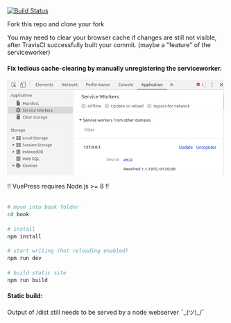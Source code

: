 

[![Build Status](https://travis-ci.org/SGSE18/book.svg?branch=master)](https://travis-ci.org/SGSE18/book)


Fork this repo and clone your fork

You may need to clear your browser cache if changes are still not visible, after TravisCI successfully built your commit.
(maybe a "feature" of the serviceworker)

#### Fix tedious cache-clearing by manually unregistering the serviceworker.

![sw_unregister](./img/sw-unregister.png "SW Unregister")


!! VuePress requires Node.js >= 8 !!

``` bash 

# move into book folder
cd book

# install
npm install

# start writing (hot reloading enabled)
npm run dev

# build static site
npm run build

```

#### Static build:
Output of /dist still needs to be served by a node webserver ¯\_(ツ)_/¯
